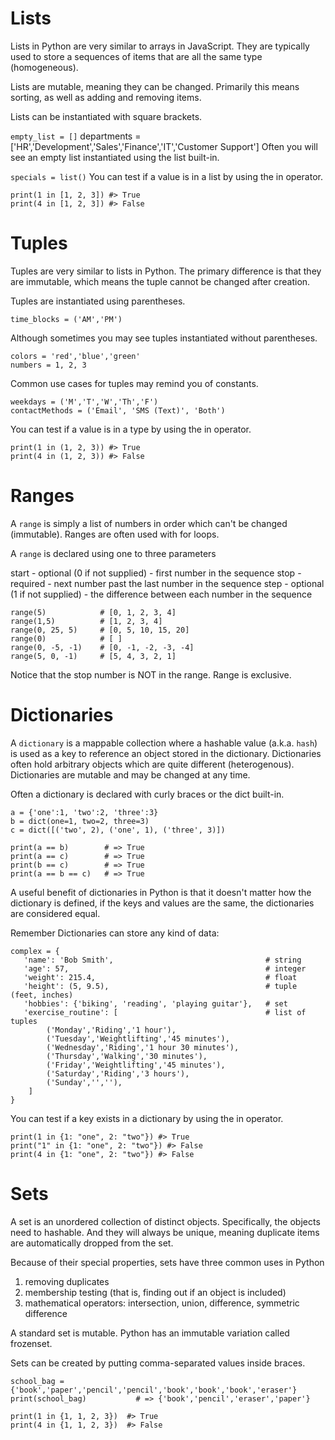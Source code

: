 # Lists

Lists in Python are very similar to arrays in JavaScript. They are typically used to store a sequences of items that are all the same type (homogeneous).

Lists are mutable, meaning they can be changed. Primarily this means sorting, as well as adding and removing items.

Lists can be instantiated with square brackets.

`empty_list = []`
departments = ['HR','Development','Sales','Finance','IT','Customer Support']
Often you will see an empty list instantiated using the list built-in.

`specials = list()`
You can test if a value is in a list by using the in operator.

```
print(1 in [1, 2, 3]) #> True
print(4 in [1, 2, 3]) #> False
```

# Tuples

Tuples are very similar to lists in Python. The primary difference is that they are immutable, which means the tuple cannot be changed after creation.

Tuples are instantiated using parentheses.

`time_blocks = ('AM','PM')`

Although sometimes you may see tuples instantiated without parentheses.

```
colors = 'red','blue','green'
numbers = 1, 2, 3
```

Common use cases for tuples may remind you of constants.

```
weekdays = ('M','T','W','Th','F')
contactMethods = ('Email', 'SMS (Text)', 'Both')
```

You can test if a value is in a type by using the in operator.

```
print(1 in (1, 2, 3)) #> True
print(4 in (1, 2, 3)) #> False
```

# Ranges

A `range` is simply a list of numbers in order which can't be changed (immutable). Ranges are often used with for loops.

A `range` is declared using one to three parameters

start - optional (0 if not supplied) - first number in the sequence
stop - required - next number past the last number in the sequence
step - optional (1 if not supplied) - the difference between each number in the sequence

```
range(5)            # [0, 1, 2, 3, 4]
range(1,5)          # [1, 2, 3, 4]
range(0, 25, 5)     # [0, 5, 10, 15, 20]
range(0)            # [ ]
range(0, -5, -1)    # [0, -1, -2, -3, -4]
range(5, 0, -1)     # [5, 4, 3, 2, 1]
```

Notice that the stop number is NOT in the range. Range is exclusive.

# Dictionaries

A `dictionary` is a mappable collection where a hashable value (a.k.a. `hash`) is used as a key to reference an object stored in the dictionary. Dictionaries often hold arbitrary objects which are quite different (heterogenous). Dictionaries are mutable and may be changed at any time.

Often a dictionary is declared with curly braces or the dict built-in.

```
a = {'one':1, 'two':2, 'three':3}
b = dict(one=1, two=2, three=3)
c = dict([('two', 2), ('one', 1), ('three', 3)])

print(a == b)        # => True
print(a == c)        # => True
print(b == c)        # => True
print(a == b == c)   # => True
```

A useful benefit of dictionaries in Python is that it doesn't matter how the dictionary is defined, if the keys and values are the same, the dictionaries are considered equal.

Remember Dictionaries can store any kind of data:

```
complex = {
   'name': 'Bob Smith',                                  # string
   'age': 57,                                            # integer
   'weight': 215.4,                                      # float
   'height': (5, 9.5),                                   # tuple (feet, inches)
   'hobbies': {'biking', 'reading', 'playing guitar'},   # set
   'exercise_routine': [                                 # list of tuples
        ('Monday','Riding','1 hour'),
        ('Tuesday','Weightlifting','45 minutes'),
        ('Wednesday','Riding','1 hour 30 minutes'),
        ('Thursday','Walking','30 minutes'),
        ('Friday','Weightlifting','45 minutes'),
        ('Saturday','Riding','3 hours'),
        ('Sunday','',''),
    ]
}
```

You can test if a key exists in a dictionary by using the in operator.

```
print(1 in {1: "one", 2: "two"}) #> True
print("1" in {1: "one", 2: "two"}) #> False
print(4 in {1: "one", 2: "two"}) #> False
```

# Sets

A set is an unordered collection of distinct objects. Specifically, the objects need to hashable. And they will always be unique, meaning duplicate items are automatically dropped from the set.

Because of their special properties, sets have three common uses in Python

1. removing duplicates
2. membership testing (that is, finding out if an object is included)
3. mathematical operators: intersection, union, difference, symmetric difference

A standard set is mutable. Python has an immutable variation called frozenset.

Sets can be created by putting comma-separated values inside braces.

```
school_bag = {'book','paper','pencil','pencil','book','book','book','eraser'}
print(school_bag)           # => {'book','pencil','eraser','paper'}

print(1 in {1, 1, 2, 3})  #> True
print(4 in {1, 1, 2, 3})  #> False
```
